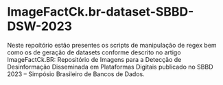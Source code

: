 # ImageFactCk.br-dataset-SBBD-DSW-2023

Neste repoítório estão presentes os scripts de manipulação de regex bem como os de geração de datasets conforme descrito no artigo ImageFactCk.BR: Repositório de 
Imagens para a Detecção de Desinformação Disseminada em Plataformas Digitais publicado no SBBD 2023 – Simpósio Brasileiro de Bancos de Dados.
